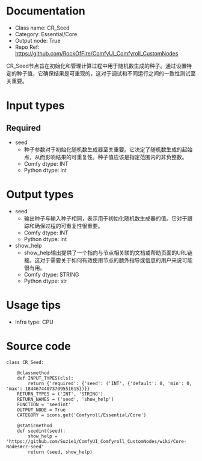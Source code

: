 # Documentation
- Class name: CR_Seed
- Category: Essential/Core
- Output node: True
- Repo Ref: https://github.com/RockOfFire/ComfyUI_Comfyroll_CustomNodes

CR_Seed节点旨在初始化和管理计算过程中用于随机数生成的种子。通过设置特定的种子值，它确保结果是可重现的，这对于调试和不同运行之间的一致性测试至关重要。

# Input types
## Required
- seed
    - 种子参数对于初始化随机数生成器至关重要。它决定了随机数生成的起始点，从而影响结果的可重复性。种子值应该是指定范围内的非负整数。
    - Comfy dtype: INT
    - Python dtype: int

# Output types
- seed
    - 输出种子与输入种子相同，表示用于初始化随机数生成器的值。它对于跟踪和确保过程的可重复性很重要。
    - Comfy dtype: INT
    - Python dtype: int
- show_help
    - show_help输出提供了一个指向与节点相关联的文档或帮助页面的URL链接。这对于需要关于如何有效使用节点的额外指导或信息的用户来说可能很有用。
    - Comfy dtype: STRING
    - Python dtype: str

# Usage tips
- Infra type: CPU

# Source code
```
class CR_Seed:

    @classmethod
    def INPUT_TYPES(cls):
        return {'required': {'seed': ('INT', {'default': 0, 'min': 0, 'max': 18446744073709551615})}}
    RETURN_TYPES = ('INT', 'STRING')
    RETURN_NAMES = ('seed', 'show_help')
    FUNCTION = 'seedint'
    OUTPUT_NODE = True
    CATEGORY = icons.get('Comfyroll/Essential/Core')

    @staticmethod
    def seedint(seed):
        show_help = 'https://github.com/Suzie1/ComfyUI_Comfyroll_CustomNodes/wiki/Core-Nodes#cr-seed'
        return (seed, show_help)
```